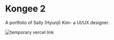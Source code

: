 # Kongee 2

A portfolio of Sally (Hyunji) Kim- a UI/UX designer.

![temporary vercel link](https://kongee2.vercel.app/)
